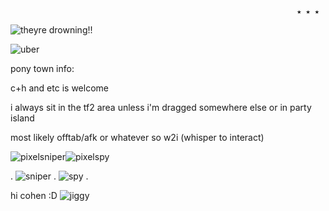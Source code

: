                                                                     ★ ★ ★                
                                                                

![theyre drowning!!](https://github.com/MellowAmaryllis/MellowAmaryllis/assets/166118914/cda55301-52eb-4224-a0da-69f201a8668a)



![uber](https://github.com/MellowAmaryllis/MellowAmaryllis/assets/166118914/ec78ff09-6fcd-4ef4-8abb-3b522759f072)

pony town info:

c+h and etc is welcome

i always sit in the tf2 area unless i'm dragged somewhere else or in party island

most likely offtab/afk or whatever so w2i (whisper to interact)



![pixelsniper](https://github.com/MellowAmaryllis/MellowAmaryllis/assets/166118914/f1427798-0fc8-4358-bae3-b31f9aa1be3a)![pixelspy](https://github.com/MellowAmaryllis/MellowAmaryllis/assets/166118914/d3424dce-872b-4503-bde3-13315032a961)


. ![sniper](https://github.com/MellowAmaryllis/MellowAmaryllis/assets/166118914/90da2e0a-65bb-4e0f-871c-e3e38a739124)   .   ![spy](https://github.com/MellowAmaryllis/MellowAmaryllis/assets/166118914/da9d8679-806a-4c74-b589-7f8602b64c83) .


hi cohen :D ![jiggy](https://github.com/MellowAmaryllis/MellowAmaryllis/assets/166118914/a9cba2ff-4440-416d-9e12-c7ccc84f956d)

